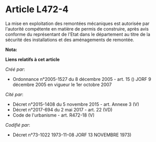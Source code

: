 # Article L472-4

La mise en exploitation des remontées mécaniques est autorisée par l'autorité compétente en matière de permis de construire,
après avis conforme du représentant de l'Etat dans le département au titre de la sécurité des installations et des
aménagements de remontée.

**Nota:**



**Liens relatifs à cet article**

_Créé par_:

  - Ordonnance n°2005-1527 du 8 décembre 2005 - art. 15 () JORF 9 décembre 2005 en vigueur le 1er octobre 2007

_Cité par_:

  - Décret n°2015-1408 du 5 novembre 2015 - art. Annexe 3 (V)
  - Décret n°2017-694 du 2 mai 2017 - art. 22 (VD)
  - Code de l'urbanisme - art. R472-18 (V)

_Codifié par_:

  - Décret n°73-1022 1973-11-08 JORF 13 NOVEMBRE 1973)
